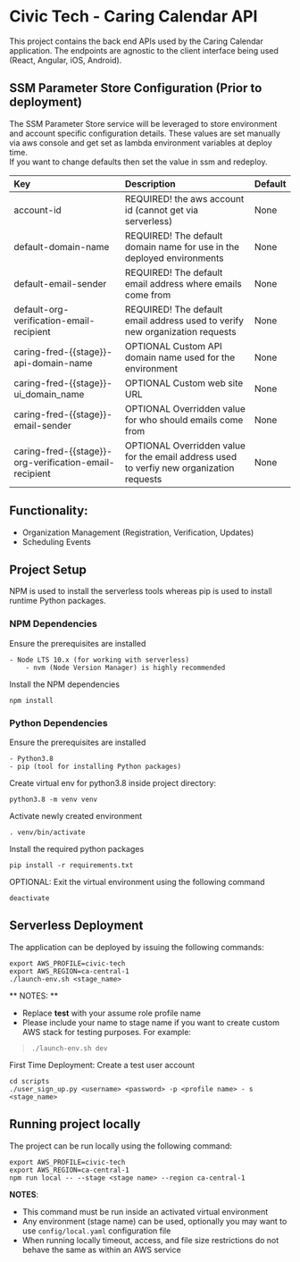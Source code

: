 # Civic Tech - Caring Calendar API #

This project contains the back end APIs used by the Caring Calendar application.  The endpoints are
agnostic to the client interface being used (React, Angular, iOS, Android).

## SSM Parameter Store Configuration (Prior to deployment) ##
The SSM Parameter Store service will be leveraged to store environment and account specific configuration details.
These values are set manually via aws console and get set as lambda environment variables at deploy time.  
If you want to change defaults then set the value in ssm and redeploy.

| Key | Description | Default |
| :--- | :--- | :--- |
| account-id | REQUIRED! the aws account id (cannot get via serverless) | None |
| default-domain-name | REQUIRED! The default domain name for use in the deployed environments | None |
| default-email-sender | REQUIRED! The default email address where emails come from | None |
| default-org-verification-email-recipient | REQUIRED! The default email address used to verify new organization requests | None |
| caring-fred-{{stage}}-api-domain-name | OPTIONAL Custom API domain name used for the environment | None |
| caring-fred-{{stage}}-ui_domain_name | OPTIONAL Custom web site URL | None |
| caring-fred-{{stage}}-email-sender | OPTIONAL Overridden value for who should emails come from | None |
| caring-fred-{{stage}}-org-verification-email-recipient | OPTIONAL Overridden value for the email address used to verfiy new organization requests | None |
## Functionality: ##

* Organization Management (Registration, Verification, Updates)
* Scheduling Events

## Project Setup ##

NPM is used to install the serverless tools whereas pip is used to install runtime Python packages.

### NPM Dependencies ###

Ensure the prerequisites are installed
```
- Node LTS 10.x (for working with serverless)
    - nvm (Node Version Manager) is highly recommended 
```

Install the NPM dependencies
```
npm install
```

### Python Dependencies ###

Ensure the prerequisites are installed
```
- Python3.8
- pip (tool for installing Python packages)
```

Create virtual env for python3.8 inside project directory:
```
python3.8 -m venv venv 
```

Activate newly created environment
```
. venv/bin/activate
```

Install the required python packages
```
pip install -r requirements.txt
```

OPTIONAL: Exit the virtual environment using the following command
```
deactivate
```

## Serverless Deployment ##

The application can be deployed by issuing the following commands:
```
export AWS_PROFILE=civic-tech
export AWS_REGION=ca-central-1
./launch-env.sh <stage_name>
```

** NOTES: **

* Replace **test** with your assume role profile name
* Please include your name to stage name if you want to create custom AWS stack for testing purposes.  For example:
> ```
> ./launch-env.sh dev
> ```

First Time Deployment: Create a test user account
```
cd scripts
./user_sign_up.py <username> <password> -p <profile name> - s <stage_name>
```

## Running project locally ##

The project can be run locally using the following command:
```
export AWS_PROFILE=civic-tech
export AWS_REGION=ca-central-1
npm run local -- --stage <stage name> --region ca-central-1
```

**NOTES**:

* This command must be run inside an activated virtual environment
* Any environment (stage name) can be used, optionally you may want to use `config/local.yaml` configuration file
* When running locally timeout, access, and file size restrictions do not behave the same as within an AWS service

